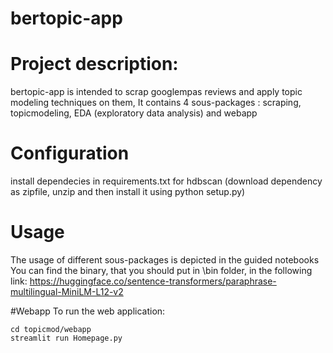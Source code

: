 bertopic-app
==============================

# Project description:
bertopic-app is intended to scrap googlempas reviews and apply topic modeling techniques on them,
It contains 4 sous-packages : scraping, topicmodeling, EDA (exploratory data analysis) and webapp

# Configuration
install dependecies in requirements.txt
for hdbscan (download dependency as zipfile, unzip and then install it using python setup.py)

# Usage
The usage of different sous-packages is depicted in the guided notebooks
You can find the binary, that you should put in \bin folder, in the following link:
https://huggingface.co/sentence-transformers/paraphrase-multilingual-MiniLM-L12-v2

#Webapp
To run the web application:
```
cd topicmod/webapp
streamlit run Homepage.py
```